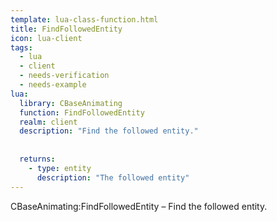 ```yaml
---
template: lua-class-function.html
title: FindFollowedEntity
icon: lua-client
tags:
  - lua
  - client
  - needs-verification
  - needs-example
lua:
  library: CBaseAnimating
  function: FindFollowedEntity
  realm: client
  description: "Find the followed entity."
  
  
  returns:
    - type: entity
      description: "The followed entity"
---
```


<div class="lua__search__keywords">
CBaseAnimating:FindFollowedEntity &#x2013; Find the followed entity.
</div>

